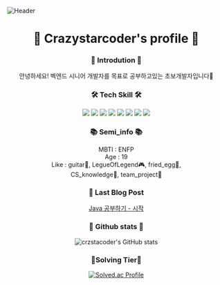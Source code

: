 ![Header](https://capsule-render.vercel.app/api?type=waving&color=gradient&height=300&section=header&text=Crazystarcoder🐋&animation=fadein&fontSize=90)
<div align="center">
  
  # 🐋 Crazystarcoder's profile 🐋

  
  ### 🙌 Introdution 🙌
  안녕하세요! 벡엔드 시니어 개발자를 목표로 공부하고있는 초보개발자입니다🐋

  
  
  ### 🛠️ Tech Skill 🛠️
  <img src="https://img.shields.io/badge/Python-3776AB?style=flat-square&logo=Python&logoColor=white"/> <img   src="https://img.shields.io/badge/Node.js-339933?style=flat-square&logo=Node.js&logoColor=white"/> <img src="https://img.shields.io/badge/MySQL-4479A1?style=flat-square&logo=MySQL&logoColor=white"/> <img src="https://img.shields.io/badge/Firebase-FFCA28?style=flat-square&logo=Firebase&logoColor=white"/> <img src="https://img.shields.io/badge/Android Studio-3DDC84?style=flat-square&logo=Android Studio&logoColor=white"/> <img src="https://img.shields.io/badge/Sequelize-52B0E7?style=flat-square&logo=Sequelize&logoColor=white"/> <img src="https://img.shields.io/badge/Flask-000000?style=flat-square&logo=Flask&logoColor=white"/> <img src="https://img.shields.io/badge/Git-F05032?style=flat-square&logo=Git&logoColor=white"/>


  
  ### 📚 Semi_info 📚
  MBTI : ENFP   
  Age : 19   
  Like : guitar🎸, LegueOfLegend🎮, fried_egg🍳,   
  CS_knowledge📖, team_project🤝   
     
  ### 📖 Last Blog Post
  [Java 공부하기 - 시작](https://crzstacoder.github.io/java/javastart/)
  
  
  ### 💪 Github stats 💪
  ![crzstacoder's GitHub stats](https://github-readme-stats.vercel.app/api?username=crzstacoder&show_icons=true&theme=tokyonight)
  
  ### 🥈Solving Tier🥈
  [![Solved.ac Profile](http://mazassumnida.wtf/api/generate_badge?boj=pks51700)](https://solved.ac/pks51700)

</div>
